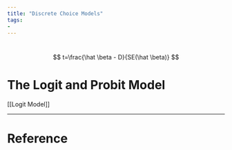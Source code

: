 ```yaml
---
title: "Discrete Choice Models"
tags:
- 
---
```


#

$$
t=\frac{\hat \beta - D}{SE(\hat \beta)}
$$


# The Logit and Probit Model

[[Logit Model]] 




---



# Reference 

